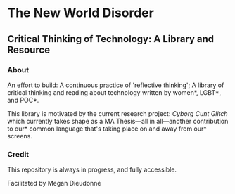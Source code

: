 <h1>The New World Disorder</h1>
<h2>Critical Thinking of Technology: A Library and Resource</h2>

<h3>About</h3>
<p>An effort to build: A continuous practice of 'reflective thinking'; A library of critical thinking and reading about technology written by women*, LGBT*, and POC*.</p>

<p>This library is motivated by the current research project: <i>Cyborg Cunt Glitch</i> which currently takes shape as a MA Thesis—all in all—another contribution to our* common language that's taking place on and away from our* screens.</p>

<h3>Credit</h3>
<p>This repository is always in progress, and fully accessible.</p>
<p>Facilitated by Megan Dieudonné</p>

